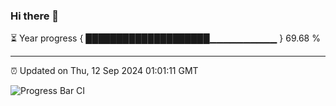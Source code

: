 ### Hi there 👋

⏳ Year progress { ████████████████████▁▁▁▁▁▁▁▁▁▁ } 69.68 %

---

⏰ Updated on Thu, 12 Sep 2024 01:01:11 GMT

![Progress Bar CI](https://github.com/liununu/liununu/workflows/Progress%20Bar%20CI/badge.svg)

